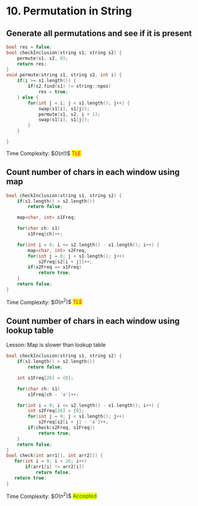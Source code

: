 # 10. Permutation in String

## Generate all permutations and see if it is present

```cpp
bool res = false;
bool checkInclusion(string s1, string s2) {
    permute(s1, s2, 0);
    return res;
}
void permute(string s1, string s2, int i) {
    if(i >= s1.length()) {
        if(s2.find(s1) != string::npos)
            res = true;
    } else {
        for(int j = i; j < s1.length(); j++) {
            swap(s1[i], s1[j]);
            permute(s1, s2, i + 1);
            swap(s1[i], s1[j]);
        }
    }

}
```

Time Complexity: \$$O(n!)\$$ <mark style="color:red;">TLE</mark>

## Count number of chars in each window using map

```cpp
bool checkInclusion(string s1, string s2) {
    if(s1.length() > s2.length()) 
        return false;

    map<char, int> s1Freq;

    for(char ch: s1)
        s1Freq[ch]++;

    for(int i = 0; i <= s2.length() - s1.length(); i++) {
        map<char, int> s2Freq;
        for(int j = 0; j < s1.length(); j++) 
            s2Freq[s2[i + j]]++;
        if(s2Freq == s1Freq)
            return true;
    }
    return false;
}
```

Time Complexity: \$$O(n^2)\$$ <mark style="color:red;">TLE</mark>

## Count number of chars in each window using lookup table

Lesson: Map is slower than lookup table

```cpp
bool checkInclusion(string s1, string s2) {
    if(s1.length() > s2.length()) 
        return false;

    int s1Freq[26] = {0};

    for(char ch: s1)
        s1Freq[ch - 'a']++;

    for(int i = 0; i <= s2.length() - s1.length(); i++) {
        int s2Freq[26] = {0};
        for(int j = 0; j < s1.length(); j++) 
            s2Freq[s2[i + j] - 'a']++;
        if(check(s2Freq, s1Freq))
            return true;
    }
    return false;
}
bool check(int arr1[], int arr2[]) {
   for(int i = 0; i < 26; i++) 
       if(arr1[i] != arr2[i])
           return false;
   return true;
}
```

Time Complexity: \$$O(n^2)\$$ <mark style="color:green;">Accepted</mark>
